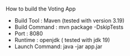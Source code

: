 How to build the Voting App

  * Build Tool : Maven (tested with version 3.19)
  * Build Command : mvn package -DskipTests
  * Port : 8080
  * Runtime : openjdk ( tested with jdk 19)
  * Launch Command:  java -jar app.jar
  